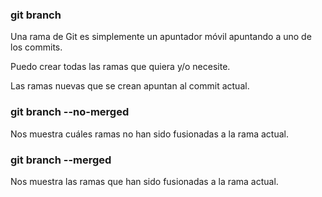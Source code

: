 ### git branch
Una rama de Git es simplemente un apuntador móvil apuntando a uno de los commits.

Puedo crear todas las ramas que quiera y/o necesite.

Las ramas nuevas que se crean apuntan al commit actual.

### git branch --no-merged
Nos muestra cuáles ramas no han sido fusionadas a la rama actual.

### git branch --merged
Nos muestra las ramas que han sido fusionadas a la rama actual.